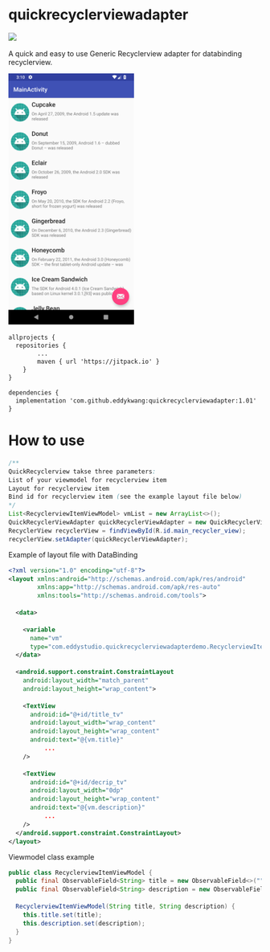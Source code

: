 # quickrecyclerviewadapter
[![](https://jitpack.io/v/eddykwang/quickrecyclerviewadapter.svg)](https://jitpack.io/#eddykwang/quickrecyclerviewadapter)

A quick and easy to use Generic Recyclerview adapter for databinding recyclerview.

<img src="https://github.com/eddykwang/quickrecyclerviewadapter/blob/master/screenshot/Screenshot_1.png" width="250">

```
allprojects {
  repositories {
		...
		maven { url 'https://jitpack.io' }
	}
}
```
```
dependencies {
  implementation 'com.github.eddykwang:quickrecyclerviewadapter:1.01'
}
```

# How to use

``` java
/**
QuickRecyclerview takse three parameters:
List of your viewmodel for recyclerview item
Layout for recyclerview item
Bind id for recyclerview item (see the example layout file below)
*/
List<RecyclerviewItemViewModel> vmList = new ArrayList<>();
QuickRecyclerViewAdapter quickRecyclerViewAdapter = new QuickRecyclerViewAdapter<>(vmList, R.layout.layout_recyclerview_item, BR.vm);
RecyclerView recyclerView = findViewById(R.id.main_recycler_view);
recyclerView.setAdapter(quickRecyclerViewAdapter);
```

Example of layout file with DataBinding
```xml
<?xml version="1.0" encoding="utf-8"?>
<layout xmlns:android="http://schemas.android.com/apk/res/android"
        xmlns:app="http://schemas.android.com/apk/res-auto"
        xmlns:tools="http://schemas.android.com/tools">

  <data>

    <variable
      name="vm"
      type="com.eddystudio.quickrecyclerviewadapterdemo.RecyclerviewItemViewModel"/>
  </data>

  <android.support.constraint.ConstraintLayout
    android:layout_width="match_parent"
    android:layout_height="wrap_content">

    <TextView
      android:id="@+id/title_tv"
      android:layout_width="wrap_content"
      android:layout_height="wrap_content"
      android:text="@{vm.title}"
	      ...
	/>

    <TextView
      android:id="@+id/decrip_tv"
      android:layout_width="0dp"
      android:layout_height="wrap_content"
      android:text="@{vm.description}"
	      ...
	/>
  </android.support.constraint.ConstraintLayout>
</layout>
```
Viewmodel class example
```java
public class RecyclerviewItemViewModel {
  public final ObservableField<String> title = new ObservableField<>("");
  public final ObservableField<String> description = new ObservableField<>("");

  RecyclerviewItemViewModel(String title, String description) {
    this.title.set(title);
    this.description.set(description);
  }
}
```
